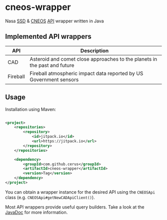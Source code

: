 # cneos-wrapper

Nasa [SSD](https://ssd.jpl.nasa.gov/) & [CNEOS](https://cneos.jpl.nasa.gov/) [API](https://ssd-api.jpl.nasa.gov/) wrapper written in Java

## Implemented API wrappers

API | Description
------ | ------
CAD | Asteroid and comet close approaches to the planets in the past and future
Fireball | Fireball atmospheric impact data reported by US Government sensors

## Usage

Installation using Maven:

```xml

<project>
    <repositories>
        <repository>
            <id>jitpack.io</id>
            <url>https://jitpack.io</url>
        </repository>
    </repositories>

    <dependency>
        <groupId>com.github.cerus</groupId>
        <artifactId>cneos-wrapper</artifactId>
        <version>Tag</version>
    </dependency>
</project>
```

You can obtain a wrapper instance for the desired API using the `CNEOSApi` class (e.g. `CNEOSApi#getNewCADApiClient()`).

Most API wrappers provide useful query builders. Take a look at the [JavaDoc](https://cerus.github.io/cneos-wrapper/) for more information.